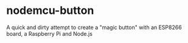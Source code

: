 # nodemcu-button
A quick and dirty attempt to create a "magic button" with an ESP8266 board, a Raspberry Pi and Node.js
